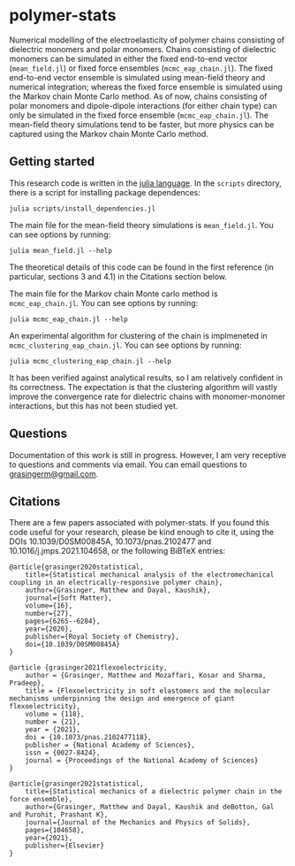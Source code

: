 # polymer-stats
Numerical modelling of the electroelasticity of polymer chains consisting of dielectric monomers and polar monomers.
Chains consisting of dielectric monomers can be simulated in either the fixed end-to-end vector (`mean_field.jl`) or fixed force ensembles (`mcmc_eap_chain.jl`).
The fixed end-to-end vector ensemble is simulated using mean-field theory and numerical integration; whereas the fixed force ensemble is simulated using the Markov chain Monte Carlo method.
As of now, chains consisting of polar monomers and dipole-dipole interactions (for either chain type) can only be simulated in the fixed force ensemble (`mcmc_eap_chain.jl`). The mean-field theory simulations tend to be faster, but more physics can be captured using the Markov chain Monte Carlo method.

## Getting started
This research code is written in the [julia language](https://julialang.org/).
In the ``scripts`` directory, there is a script for installing package dependences:
    
    julia scripts/install_dependencies.jl
    
The main file for the mean-field theory simulations is ``mean_field.jl``.
You can see options by running:

    julia mean_field.jl --help
    
The theoretical details of this code can be found in the first reference (in particular, sections 3 and 4.1) in the Citations section below.

The main file for the Markov chain Monte carlo method is ``mcmc_eap_chain.jl``.
You can see options by running:

    julia mcmc_eap_chain.jl --help

An experimental algorithm for clustering of the chain is implmeneted in ``mcmc_clustering_eap_chain.jl``.
You can see options by running:

    julia mcmc_clustering_eap_chain.jl --help
    
It has been verified against analytical results, so I am relatively confident in its correctness.
The expectation is that the clustering algorithm will vastly improve the convergence rate for dielectric chains with monomer-monomer interactions, but this has not been studied yet.

## Questions
Documentation of this work is still in progress. However, I am very receptive to questions and comments via email. You can email questions to grasingerm@gmail.com.

## Citations
There are a few papers associated with polymer-stats. 
If you found this code useful for your research, please be kind enough to cite it, using the DOIs 10.1039/D0SM00845A, 10.1073/pnas.2102477 and 10.1016/j.jmps.2021.104658, or the following BiBTeX entries:


    @article{grasinger2020statistical,
        title={Statistical mechanical analysis of the electromechanical coupling in an electrically-responsive polymer chain},
        author={Grasinger, Matthew and Dayal, Kaushik},
        journal={Soft Matter},
        volume={16},
        number={27},
        pages={6265--6284},
        year={2020},
        publisher={Royal Society of Chemistry},
        doi={10.1039/D0SM00845A}
    }
    
    @article {grasinger2021flexoelectricity,
        author = {Grasinger, Matthew and Mozaffari, Kosar and Sharma, Pradeep},
        title = {Flexoelectricity in soft elastomers and the molecular mechanisms underpinning the design and emergence of giant flexoelectricity},
        volume = {118},
        number = {21},
        year = {2021},
        doi = {10.1073/pnas.2102477118},
        publisher = {National Academy of Sciences},
        issn = {0027-8424},
        journal = {Proceedings of the National Academy of Sciences}
    }

    @article{grasinger2021statistical,
        title={Statistical mechanics of a dielectric polymer chain in the force ensemble},
        author={Grasinger, Matthew and Dayal, Kaushik and deBotton, Gal and Purohit, Prashant K},
        journal={Journal of the Mechanics and Physics of Solids},
        pages={104658},
        year={2021},
        publisher={Elsevier}
    }
